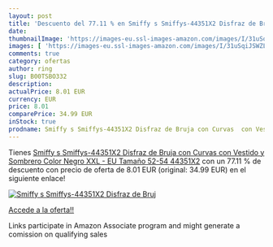 ```yaml
---
layout: post
title: 'Descuento del 77.11 % en Smiffy s Smiffys-44351X2 Disfraz de Bruj'
date: 
thumbnailImage: 'https://images-eu.ssl-images-amazon.com/images/I/31uSqiJSWZL._SL200_.jpg'
images: [ 'https://images-eu.ssl-images-amazon.com/images/I/31uSqiJSWZL._SL200_.jpg' ]
comments: true
category: ofertas
author: ring
slug: B00TSBO332
description:
actualPrice: 8.01 EUR
currency: EUR
price: 8.01
comparePrice: 34.99 EUR
inStock: true
prodname: Smiffy s Smiffys-44351X2 Disfraz de Bruja con Curvas  con Vestido y Sombrero Color Negro XXL - EU Tamaño 52-54 44351X2
---
```


Tienes [Smiffy s Smiffys-44351X2 Disfraz de Bruja con Curvas  con Vestido y Sombrero Color Negro XXL - EU Tamaño 52-54 44351X2](https://www.amazon.es/dp/B00TSBO332/?tag=tolees-21) con un 77.11 % de descuento con precio de oferta de 8.01 EUR (original: 34.99 EUR) en el siguiente enlace!

[![Smiffy s Smiffys-44351X2 Disfraz de Bruj](https://images-eu.ssl-images-amazon.com/images/I/31uSqiJSWZL._SL200_.jpg)](https://www.amazon.es/dp/B00TSBO332/?tag=tolees-21)

[Accede a la oferta!!](https://www.amazon.es/dp/B00TSBO332/?tag=tolees-21)

Links participate in Amazon Associate program and might generate a comission on qualifying sales


